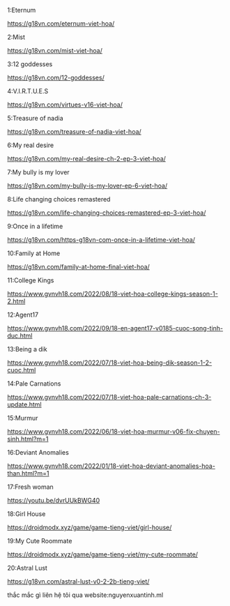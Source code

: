 1:Eternum

https://g18vn.com/eternum-viet-hoa/

2:Mist

https://g18vn.com/mist-viet-hoa/

3:12 goddesses

https://g18vn.com/12-goddesses/

4:V.I.R.T.U.E.S

https://g18vn.com/virtues-v16-viet-hoa/

5:Treasure of nadia

https://g18vn.com/treasure-of-nadia-viet-hoa/

6:My real desire

https://g18vn.com/my-real-desire-ch-2-ep-3-viet-hoa/

7:My bully is my lover

https://g18vn.com/my-bully-is-my-lover-ep-6-viet-hoa/

8:Life changing choices remastered

https://g18vn.com/life-changing-choices-remastered-ep-3-viet-hoa/

9:Once in a lifetime

https://g18vn.com/https-g18vn-com-once-in-a-lifetime-viet-hoa/

10:Family at Home

https://g18vn.com/family-at-home-final-viet-hoa/

11:College Kings

https://www.gvnvh18.com/2022/08/18-viet-hoa-college-kings-season-1-2.html

12:Agent17

https://www.gvnvh18.com/2022/09/18-en-agent17-v0185-cuoc-song-tinh-duc.html

13:Being a dik

https://www.gvnvh18.com/2022/07/18-viet-hoa-being-dik-season-1-2-cuoc.html

14:Pale Carnations

https://www.gvnvh18.com/2022/07/18-viet-hoa-pale-carnations-ch-3-update.html

15:Murmur

https://www.gvnvh18.com/2022/06/18-viet-hoa-murmur-v06-fix-chuyen-sinh.html?m=1

16:Deviant Anomalies

https://www.gvnvh18.com/2022/01/18-viet-hoa-deviant-anomalies-hoa-than.html?m=1

17:Fresh woman

https://youtu.be/dvrUUkBWG40

18:Girl House

https://droidmodx.xyz/game/game-tieng-viet/girl-house/

19:My Cute Roommate

https://droidmodx.xyz/game/game-tieng-viet/my-cute-roommate/

20:Astral Lust 

https://g18vn.com/astral-lust-v0-2-2b-tieng-viet/

thắc mắc gì liên hệ tôi qua website:nguyenxuantinh.ml
